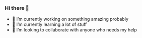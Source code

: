 ### Hi there 👋

- 🔭 I’m currently working on something amazing probably
- 🌱 I’m currently learning a lot of stuff
- 👯 I’m looking to collaborate with anyone who needs my help
